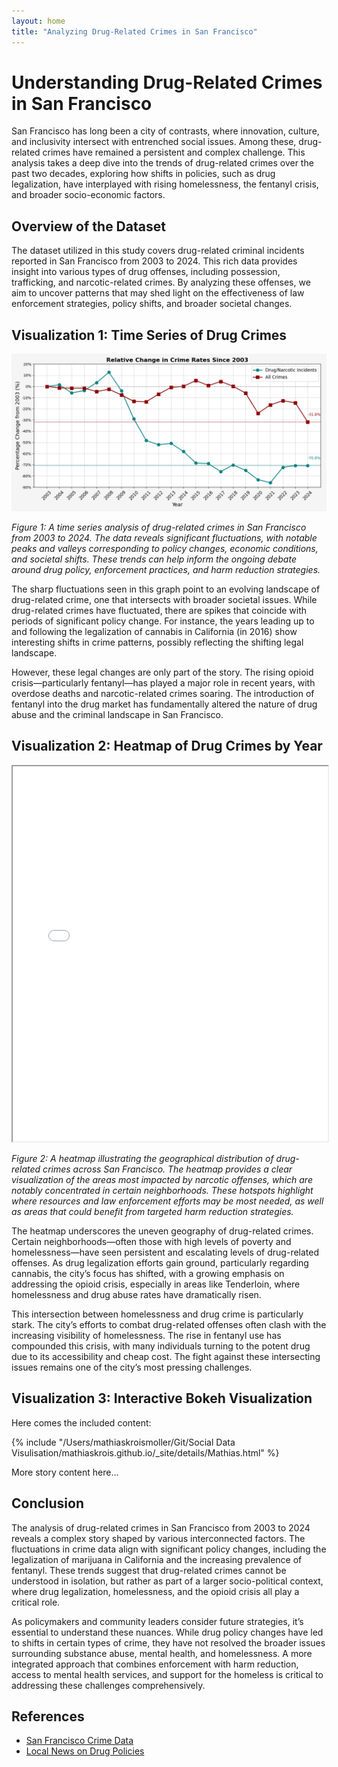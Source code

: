 ```yaml
---
layout: home
title: "Analyzing Drug-Related Crimes in San Francisco"
---
```


# Understanding Drug-Related Crimes in San Francisco

San Francisco has long been a city of contrasts, where innovation, culture, and inclusivity intersect with entrenched social issues. Among these, drug-related crimes have remained a persistent and complex challenge. This analysis takes a deep dive into the trends of drug-related crimes over the past two decades, exploring how shifts in policies, such as drug legalization, have interplayed with rising homelessness, the fentanyl crisis, and broader socio-economic factors.

## Overview of the Dataset

The dataset utilized in this study covers drug-related criminal incidents reported in San Francisco from 2003 to 2024. This rich data provides insight into various types of drug offenses, including possession, trafficking, and narcotic-related crimes. By analyzing these offenses, we aim to uncover patterns that may shed light on the effectiveness of law enforcement strategies, policy shifts, and broader societal changes.

## Visualization 1: Time Series of Drug Crimes

![Drug Crimes Over Time](images/drug_narcotic_crimes_per_year.png)

*Figure 1: A time series analysis of drug-related crimes in San Francisco from 2003 to 2024. The data reveals significant fluctuations, with notable peaks and valleys corresponding to policy changes, economic conditions, and societal shifts. These trends can help inform the ongoing debate around drug policy, enforcement practices, and harm reduction strategies.*

The sharp fluctuations seen in this graph point to an evolving landscape of drug-related crime, one that intersects with broader societal issues. While drug-related crimes have fluctuated, there are spikes that coincide with periods of significant policy change. For instance, the years leading up to and following the legalization of cannabis in California (in 2016) show interesting shifts in crime patterns, possibly reflecting the shifting legal landscape.

However, these legal changes are only part of the story. The rising opioid crisis—particularly fentanyl—has played a major role in recent years, with overdose deaths and narcotic-related crimes soaring. The introduction of fentanyl into the drug market has fundamentally altered the nature of drug abuse and the criminal landscape in San Francisco.

## Visualization 2: Heatmap of Drug Crimes by Year

<div>
    <iframe src="images/drug_narcotic_heatmap_by_year.html" width="100%" height="600px"></iframe>
</div>

*Figure 2: A heatmap illustrating the geographical distribution of drug-related crimes across San Francisco. The heatmap provides a clear visualization of the areas most impacted by narcotic offenses, which are notably concentrated in certain neighborhoods. These hotspots highlight where resources and law enforcement efforts may be most needed, as well as areas that could benefit from targeted harm reduction strategies.*

The heatmap underscores the uneven geography of drug-related crimes. Certain neighborhoods—often those with high levels of poverty and homelessness—have seen persistent and escalating levels of drug-related offenses. As drug legalization efforts gain ground, particularly regarding cannabis, the city’s focus has shifted, with a growing emphasis on addressing the opioid crisis, especially in areas like Tenderloin, where homelessness and drug abuse rates have dramatically risen.

This intersection between homelessness and drug crime is particularly stark. The city’s efforts to combat drug-related offenses often clash with the increasing visibility of homelessness. The rise in fentanyl use has compounded this crisis, with many individuals turning to the potent drug due to its accessibility and cheap cost. The fight against these intersecting issues remains one of the city’s most pressing challenges.

## Visualization 3: Interactive Bokeh Visualization

Here comes the included content:

{% include "/Users/mathiaskroismoller/Git/Social Data Visulisation/mathiaskrois.github.io/_site/details/Mathias.html" %}

More story content here...


## Conclusion

The analysis of drug-related crimes in San Francisco from 2003 to 2024 reveals a complex story shaped by various interconnected factors. The fluctuations in crime data align with significant policy changes, including the legalization of marijuana in California and the increasing prevalence of fentanyl. These trends suggest that drug-related crimes cannot be understood in isolation, but rather as part of a larger socio-political context, where drug legalization, homelessness, and the opioid crisis all play a critical role.

As policymakers and community leaders consider future strategies, it’s essential to understand these nuances. While drug policy changes have led to shifts in certain types of crime, they have not resolved the broader issues surrounding substance abuse, mental health, and homelessness. A more integrated approach that combines enforcement with harm reduction, access to mental health services, and support for the homeless is critical to addressing these challenges comprehensively.

## References

- [San Francisco Crime Data](https://data.sfgov.org/Public-Safety/Police-Department-Incident-Reports-2018-to-Present/2e3c-8j8g)
- [Local News on Drug Policies](https://www.sfchronicle.com/news/article/San-Francisco-drug-policy-changes-2023-12345678)
